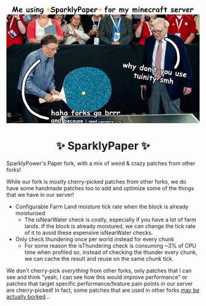 <p align="center">
<img src="sparklypaper.png">
</p>

<p align="center">
<h1 align="center">✨ SparklyPaper ✨</h1>
</p>

SparklyPower's Paper fork, with a mix of weird & crazy patches from other forks!

While our fork is mostly cherry-picked patches from other forks, we do have some handmade patches too to add and optimize some of the things that we have in our server!

* Configurable Farm Land moisture tick rate when the block is already moisturised
  * The isNearWater check is costly, especially if you have a lot of farm lands. If the block is already moistured, we can change the tick rate of it to avoid these expensive isNearWater checks.
* Only check thundering once per world instead for every chunk
  * For some reason the isThundering check is consuming ~3% of CPU time when profiled so, instead of checking the thunder every chunk, we can cache the result and reuse on the same chunk tick.

We don't cherry-pick *everything* from other forks, only patches that I can see and think "yeah, I can see how this would improve performance" or patches that target specific performance/feature pain points in our server are cherry-picked! In fact, some patches that are used in other forks [may be actually borked](BORKED_PATCHES.md)...
